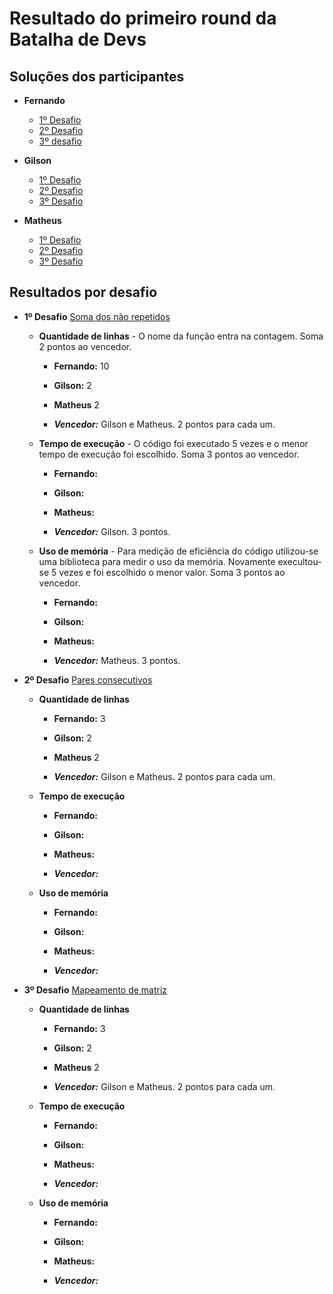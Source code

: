 # Resultado do primeiro round da Batalha de Devs

## Soluções dos participantes

* **Fernando**
  - [1º Desafio](https://gitlab.com/FernandoDeOliveira/batalha-de-devs/-/blob/master/code_war/sum_of_array_singles.py)
  - [2º Desafio](https://gitlab.com/FernandoDeOliveira/batalha-de-devs/-/blob/master/code_war/simple_consecutive_pairs.py)
  - [3º desafio](https://gitlab.com/FernandoDeOliveira/batalha-de-devs/-/blob/master/code_war/grid_index.py)

* **Gilson**
  - [1º Desafio](https://github.com/gilsonsantos03/batalha-de-devs/blob/master/first-challenge.py)
  - [2º Desafio](https://github.com/gilsonsantos03/batalha-de-devs/blob/master/second-challenge.py)
  - [3º Desafio](https://github.com/gilsonsantos03/batalha-de-devs/blob/master/third-challenge.py)

* **Matheus**
  - [1º Desafio](https://github.com/matheusF23/batalha-de-devs/blob/master/round1/repeats.py)
  - [2º Desafio](https://github.com/matheusF23/batalha-de-devs/blob/master/round1/pairs.py)
  - [3º Desafio](https://github.com/matheusF23/batalha-de-devs/blob/master/round1/grid_index.py)

## Resultados por desafio


* **1º Desafio** [Soma dos não repetidos](https://www.codewars.com/kata/59f11118a5e129e591000134)
  - **Quantidade de linhas** - O nome da função entra na contagem. Soma 2 pontos ao vencedor.
    - **Fernando:** 10
    - **Gilson:** 2
    - **Matheus** 2

    - ***Vencedor:*** Gilson e Matheus. 2 pontos para cada um.

  - **Tempo de execução** - O código foi executado 5 vezes e o menor tempo de execução foi escolhido. Soma 3 pontos ao vencedor.
    - **Fernando:** 
    - **Gilson:** 
    - **Matheus:**

    - ***Vencedor:*** Gilson. 3 pontos.
  
  - **Uso de memória** - Para medição de eficiência do código utilizou-se uma biblioteca para medir o uso da memória. Novamente execultou-se 5 vezes e foi escolhido o menor valor. Soma 3 pontos ao vencedor.
    - **Fernando:** 
    - **Gilson:** 
    - **Matheus:** 

    - ***Vencedor:*** Matheus. 3 pontos.

* **2º Desafio** [Pares consecutivos](https://www.codewars.com/kata/5a3e1319b6486ac96f000049)
  - **Quantidade de linhas**
    - **Fernando:** 3
    - **Gilson:** 2
    - **Matheus** 2

    - ***Vencedor:*** Gilson e Matheus. 2 pontos para cada um.

  - **Tempo de execução** 
    - **Fernando:**
    - **Gilson:** 
    - **Matheus:** 

    - ***Vencedor:***
  
  - **Uso de memória**
    - **Fernando:**
    - **Gilson:** 
    - **Matheus:**

    - ***Vencedor:*** 

* **3º Desafio** [Mapeamento de matriz](https://www.codewars.com/kata/5f5802bf4c2cc4001a6f859e)
  - **Quantidade de linhas**
    - **Fernando:** 3
    - **Gilson:** 2
    - **Matheus** 2

    - ***Vencedor:*** Gilson e Matheus. 2 pontos para cada um.

  - **Tempo de execução** 
    - **Fernando:**
    - **Gilson:** 
    - **Matheus:** 

    - ***Vencedor:***
  
  - **Uso de memória**
    - **Fernando:** 
    - **Gilson:** 
    - **Matheus:** 

    - ***Vencedor:*** 
  